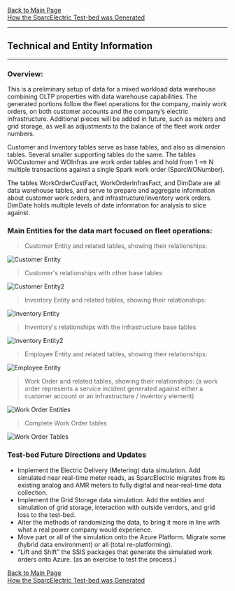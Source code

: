 [Back to Main Page](index.md)   
[How the SparcElectric Test-bed was Generated](steps_to_build.md)  

---  
## Technical and Entity Information  
---  


### Overview:

This is a preliminary setup of data for a mixed workload data warehouse combining OLTP properties with data warehouse capabilities. 
The generated portions follow the fleet operations for the company, mainly work orders, on both customer accounts and the company’s electric infrastructure.
Additional pieces will be added in future, such as meters and grid storage, as well as adjustments to the balance of the fleet work order numbers.

Customer and Inventory tables serve as base tables, and also as dimension tables. Several smaller supporting tables do the same. The tables WOCustomer and WOInfras are work order tables and hold from 1 ==> N multiple transactions against a single Spark work order (SparcWONumber).

The tables WorkOrderCustFact, WorkOrderInfrasFact, and DimDate are all data warehouse tables, and serve to prepare and aggregate information about customer work orders, and infrastructure/inventory work orders. DimDate holds multiple levels of date information for analysis to slice against.

### Main Entities for the data mart focused on fleet operations:

> Customer Entity and related tables, showing their relationships:

![Customer Entity](/entities_pix/CustomerEntity.png)

> Customer's relationships with other base tables

![Customer Entity2](/entities_pix/CompleteCustomerTables.PNG)



> Inventory Entity and related tables, showing their relationships:

![Inventory Entity](/entities_pix/InventoryEntity.png)

> Inventory's relationships with the infrastructure base tables

![Inventory Entity2](/entities_pix/CompleteInfrastructureTables.PNG)



> Employee Entity and related tables, showing their relationships:

![Employee Entity](/entities_pix/EmployeeEntity.png)



> Work Order and related tables, showing their relationships: (a work order represents a service incident generated against either a customer account or an infrastructure / inventory element)

![Work Order Entities](/entities_pix/WorkOrderEntities.png)

> Complete Work Order tables

![Work Order Tables](/entities_pix/CompleteWorkOrderTables.PNG)




### Test-bed Future Directions and Updates

- Implement the Electric Delivery (Metering) data simulation. Add simulated near real-time meter reads, as SparcElectric migrates from its existing analog and AMR meters to fully digital and near-real-time data collection.
- Implement the Grid Storage data simulation. Add the entities and simulation of grid storage, interaction with outside vendors, and grid loss to the test-bed.
- Alter the methods of randomizing the data, to bring it more in line with what a real power company would experience.
- Move part or all of the simulation onto the Azure Platform. Migrate some (hybrid data environment) or all (total re-platforming).
- “Lift and Shift” the SSIS packages that generate the simulated work orders onto Azure. (as an exercise to test the process.)



[Back to Main Page](index.md)   
[How the SparcElectric Test-bed was Generated](steps_to_build.md)  



